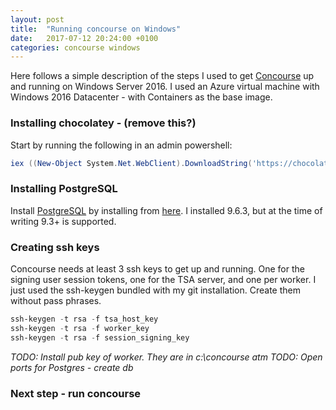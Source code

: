 ```yaml
---
layout: post
title:  "Running concourse on Windows"
date:   2017-07-12 20:24:00 +0100
categories: concourse windows
---
```

Here follows a simple description of the steps I used to get [Concourse] up and running
on Windows Server 2016. I used an Azure virtual machine with Windows 2016 Datacenter -
with Containers as the base image.

### Installing chocolatey - (remove this?)

Start by running the following in an admin powershell:

```powershell
iex ((New-Object System.Net.WebClient).DownloadString('https://chocolatey.org/install.ps1'))
```

### Installing PostgreSQL

Install [PostgreSQL] by installing from 
[here](https://www.enterprisedb.com/downloads/postgres-postgresql-downloads#windows). 
I installed 9.6.3, but at the time of writing 9.3+ is supported. 

### Creating ssh keys
Concourse needs at least 3 ssh keys to get up and running. One for the signing user session tokens, 
one for the TSA server, and one per worker. I just used the ssh-keygen bundled with my
git installation. Create them without pass phrases.

```powershell
ssh-keygen -t rsa -f tsa_host_key
ssh-keygen -t rsa -f worker_key
ssh-keygen -t rsa -f session_signing_key
```

*TODO: Install pub key of worker. They are in c:\concourse atm*
*TODO: Open ports for Postgres - create db*

### Next step - run concourse

[Concourse]: http://concourse.ci/
[PostgreSQL]: https://www.postgresql.org/